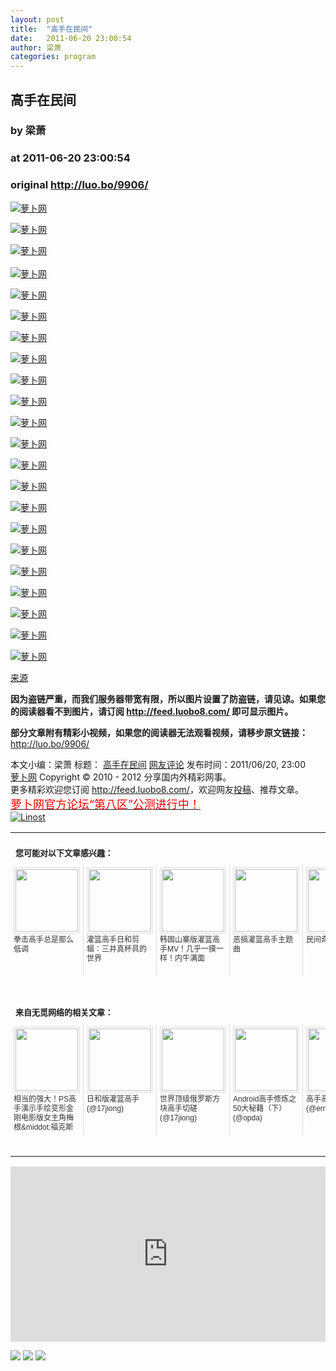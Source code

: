 ```yaml
---
layout: post
title:  "高手在民间"
date:   2011-06-20 23:00:54
author: 梁萧
categories: program
---
```


## 高手在民间
### by 梁萧
### at 2011-06-20 23:00:54
### original <http://luo.bo/9906/>

<p><a title="萝卜网" href="http://dulei.si/files/2011/06/19/dc19188b494e0828cc85ca86b8043e1a.jpg"><img title="萝卜网" src="http://dulei.si/files/2011/06/19/dc19188b494e0828cc85ca86b8043e1a.jpg" border="0" alt="萝卜网"></a></p><p><a title="萝卜网" href="http://dulei.si/files/2011/06/19/12b38b7af6aa8d9178fba44e4296f3b1.jpg"><img title="萝卜网" src="http://dulei.si/files/2011/06/19/12b38b7af6aa8d9178fba44e4296f3b1.jpg" border="0" alt="萝卜网"></a></p><p><a title="萝卜网" href="http://dulei.si/files/2011/06/19/48dc9e8994cc46fe2f319cb0f2fa35a9.jpg"><img title="萝卜网" src="http://dulei.si/files/2011/06/19/48dc9e8994cc46fe2f319cb0f2fa35a9.jpg" border="0" alt="萝卜网"></a><br> <span></span><br> <a title="萝卜网" href="http://dulei.si/files/2011/06/19/288d464703f4051a3df998faa4a9beb2.jpg"><img title="萝卜网" src="http://dulei.si/files/2011/06/19/288d464703f4051a3df998faa4a9beb2.jpg" border="0" alt="萝卜网"></a></p><p><a title="萝卜网" href="http://dulei.si/files/2011/06/19/cd5b217f85002910400c3688a39ec8da.jpg"><img title="萝卜网" src="http://dulei.si/files/2011/06/19/cd5b217f85002910400c3688a39ec8da.jpg" border="0" alt="萝卜网"></a></p><p><a title="萝卜网" href="http://dulei.si/files/2011/06/19/71b3615c8b206c745f81507b0eada464.jpg"><img title="萝卜网" src="http://dulei.si/files/2011/06/19/71b3615c8b206c745f81507b0eada464.jpg" border="0" alt="萝卜网"></a></p><p><a title="萝卜网" href="http://dulei.si/files/2011/06/19/ea712ed9853106dc4893768116234154.jpg"><img title="萝卜网" src="http://dulei.si/files/2011/06/19/ea712ed9853106dc4893768116234154.jpg" border="0" alt="萝卜网"></a></p><p><a title="萝卜网" href="http://dulei.si/files/2011/06/19/4a1a2bacd3c0d34b5a40dd4a3649a634.jpg"><img title="萝卜网" src="http://dulei.si/files/2011/06/19/4a1a2bacd3c0d34b5a40dd4a3649a634.jpg" border="0" alt="萝卜网"></a></p><p><a title="萝卜网" href="http://dulei.si/files/2011/06/19/1ed370f47b1b408da878cfda72128ad2.jpg"><img title="萝卜网" src="http://dulei.si/files/2011/06/19/1ed370f47b1b408da878cfda72128ad2.jpg" border="0" alt="萝卜网"></a></p><p><a title="萝卜网" href="http://dulei.si/files/2011/06/19/efc7e4b74876cbdb95f5f158a2a7b89e.jpg"><img title="萝卜网" src="http://dulei.si/files/2011/06/19/efc7e4b74876cbdb95f5f158a2a7b89e.jpg" border="0" alt="萝卜网"></a></p><p><a title="萝卜网" href="http://dulei.si/files/2011/06/19/c65efc3ffa6934f736b8af177337a986.jpg"><img title="萝卜网" src="http://dulei.si/files/2011/06/19/c65efc3ffa6934f736b8af177337a986.jpg" border="0" alt="萝卜网"></a></p><p><a title="萝卜网" href="http://dulei.si/files/2011/06/19/423e29fe7ed12ef6b1e0e008cfe85a58.jpg"><img title="萝卜网" src="http://dulei.si/files/2011/06/19/423e29fe7ed12ef6b1e0e008cfe85a58.jpg" border="0" alt="萝卜网"></a></p><p><a title="萝卜网" href="http://dulei.si/files/2011/06/19/8014cbcedf0f8d892e2183f5eaad179e.jpg"><img title="萝卜网" src="http://dulei.si/files/2011/06/19/8014cbcedf0f8d892e2183f5eaad179e.jpg" border="0" alt="萝卜网"></a></p><p><a title="萝卜网" href="http://dulei.si/files/2011/06/19/2becd9c6c9049bef9855c59048256f18.jpg"><img title="萝卜网" src="http://dulei.si/files/2011/06/19/2becd9c6c9049bef9855c59048256f18.jpg" border="0" alt="萝卜网"></a></p><p><a title="萝卜网" href="http://dulei.si/files/2011/06/19/918584f111609273d9e44b0279a255e4.jpg"><img title="萝卜网" src="http://dulei.si/files/2011/06/19/918584f111609273d9e44b0279a255e4.jpg" border="0" alt="萝卜网"></a></p><p><a title="萝卜网" href="http://dulei.si/files/2011/06/19/1ed0609406c74d5d83623c72c09d47d4.jpg"><img title="萝卜网" src="http://dulei.si/files/2011/06/19/1ed0609406c74d5d83623c72c09d47d4.jpg" border="0" alt="萝卜网"></a></p><p><a title="萝卜网" href="http://dulei.si/files/2011/06/19/5c8bc413002296c8103dc88ab22aa6ec.jpg"><img title="萝卜网" src="http://dulei.si/files/2011/06/19/5c8bc413002296c8103dc88ab22aa6ec.jpg" border="0" alt="萝卜网"></a></p><p><a title="萝卜网" href="http://dulei.si/files/2011/06/19/d77163811aa27447abd15481aabcefcf.jpg"><img title="萝卜网" src="http://dulei.si/files/2011/06/19/d77163811aa27447abd15481aabcefcf.jpg" border="0" alt="萝卜网"></a></p><p><a title="萝卜网" href="http://dulei.si/files/2011/06/19/7f373ca0406924d475ee71778c1aa89a.jpg"><img title="萝卜网" src="http://dulei.si/files/2011/06/19/7f373ca0406924d475ee71778c1aa89a.jpg" border="0" alt="萝卜网"></a></p><p><a title="萝卜网" href="http://dulei.si/files/2011/06/19/80dd9393f6cd8d6a6d9b96d352e5c102.jpg"><img title="萝卜网" src="http://dulei.si/files/2011/06/19/80dd9393f6cd8d6a6d9b96d352e5c102.jpg" border="0" alt="萝卜网"></a></p><p><a title="萝卜网" href="http://dulei.si/files/2011/06/19/db3c507da0a35630e9b76eeab0edd2c3.jpg"><img title="萝卜网" src="http://dulei.si/files/2011/06/19/db3c507da0a35630e9b76eeab0edd2c3.jpg" border="0" alt="萝卜网"></a></p><p><a title="萝卜网" href="http://dulei.si/files/2011/06/19/2a3de8b100ab4c30e91bd211ab650faf.jpg"><img title="萝卜网" src="http://dulei.si/files/2011/06/19/2a3de8b100ab4c30e91bd211ab650faf.jpg" border="0" alt="萝卜网"></a></p><p><a href="http://my.hoopchina.com/4061791/photo/a104470.html">来源</a></p><p><strong>因为盗链严重，而我们服务器带宽有限，所以图片设置了防盗链，请见谅。如果您的阅读器看不到图片，请订阅 <a href="http://feed.luobo8.com/">http://feed.luobo8.com/</a> 即可显示图片。</strong></p><p><strong>部分文章附有精彩小视频，如果您的阅读器无法观看视频，请移步原文链接：</strong> <a href="http://luo.bo/9906/" title="高手在民间">http://luo.bo/9906/</a></p> 本文小编：梁萧 标题： <a href="http://luo.bo/9906/" title="高手在民间">高手在民间</a> <a href="http://luo.bo/9906/#comments" title="to the comments">网友评论</a> 发布时间：2011/06/20, 23:00 <br> <a href="http://luo.bo/" title="萝卜网 - 人人都是艺术家">萝卜网</a> Copyright ©   2010 - 2012 分享国内外精彩网事。<br> 更多精彩欢迎您订阅 <a href="http://feed.luobo8.com/">http://feed.luobo8.com/</a>，欢迎网友<a href="http://luo.bo/delivery/">投稿</a>、推荐文章。<br> <a href="http://luo.bo/8888/"><font color="red" size="4">萝卜网官方论坛“第八区”公测进行中！</font></a><br> <a href="http://lino.st/" title="Linost"><img src="http://cdn2.dulei.si/files/85fea6cdf7af3b325f3404657e6fde6e.gif" alt="Linost" border="0"></a><br><table cellspacing="0" cellpadding="3" border="0" style="clear:both"><tr><td colspan="5"><b><font size="-1" style="display:block!important;padding:20px 0 5px!important">您可能对以下文章感兴趣：</font></b></td></tr><tr><td width="106" valign="top" style="padding:5px!important;margin:0!important"> <a title="拳击高手总是那么低调" style="text-decoration:none!important" href="http://app.wumii.com/ext/redirect.htm?url=http%3A%2F%2Fluo.bo%2F7172%2F&amp;from=http%3A%2F%2Fluo.bo%2F9906%2F"> <img style="margin:0!important;padding:2px!important;border:1px solid #dddddd!important;width:100px!important;height:100px!important" src="http://static.wumii.com/site_images/2011/04/27/5911313.jpg" width="100px" height="100px"><br> <font size="-1" color="#333333" style="display:block!important;line-height:15px!important;width:106px!important;font:12px/15px arial!important;height:60px!important;margin:3px 0 0 0!important;padding:0!important;overflow:hidden!important">拳击高手总是那么低调</font> </a></td><td width="106" valign="top" style="padding:5px!important;margin:0!important;border-left:1px solid #dddddd!important"> <a title="灌篮高手日和剪辑：三井真杯具的世界" style="text-decoration:none!important" href="http://app.wumii.com/ext/redirect.htm?url=http%3A%2F%2Fluo.bo%2F9341%2F&amp;from=http%3A%2F%2Fluo.bo%2F9906%2F"> <img style="margin:0!important;padding:2px!important;border:1px solid #dddddd!important;width:100px!important;height:100px!important" src="http://static.wumii.com/site_images/2011/06/07/11343160.jpg" width="100px" height="100px"><br> <font size="-1" color="#333333" style="display:block!important;line-height:15px!important;width:106px!important;font:12px/15px arial!important;height:60px!important;margin:3px 0 0 0!important;padding:0!important;overflow:hidden!important">灌篮高手日和剪辑：三井真杯具的世界</font> </a></td><td width="106" valign="top" style="padding:5px!important;margin:0!important;border-left:1px solid #dddddd!important"> <a title="韩国山寨版灌篮高手MV！几乎一摸一样！内牛满面" style="text-decoration:none!important" href="http://app.wumii.com/ext/redirect.htm?url=http%3A%2F%2Fluo.bo%2F3693%2F&amp;from=http%3A%2F%2Fluo.bo%2F9906%2F"> <img style="margin:0!important;padding:2px!important;border:1px solid #dddddd!important;width:100px!important;height:100px!important" src="http://static.wumii.com/site_images/2010/12/22/1502256.jpg" width="100px" height="100px"><br> <font size="-1" color="#333333" style="display:block!important;line-height:15px!important;width:106px!important;font:12px/15px arial!important;height:60px!important;margin:3px 0 0 0!important;padding:0!important;overflow:hidden!important">韩国山寨版灌篮高手MV！几乎一摸一样！内牛满面</font> </a></td><td width="106" valign="top" style="padding:5px!important;margin:0!important;border-left:1px solid #dddddd!important"> <a title="恶搞灌篮高手主题曲" style="text-decoration:none!important" href="http://app.wumii.com/ext/redirect.htm?url=http%3A%2F%2Fluo.bo%2F84%2F&amp;from=http%3A%2F%2Fluo.bo%2F9906%2F"> <img style="margin:0!important;padding:2px!important;border:1px solid #dddddd!important;width:100px!important;height:100px!important" src="http://static.wumii.com/site_images/2010/11/04/654567.jpg" width="100px" height="100px"><br> <font size="-1" color="#333333" style="display:block!important;line-height:15px!important;width:106px!important;font:12px/15px arial!important;height:60px!important;margin:3px 0 0 0!important;padding:0!important;overflow:hidden!important">恶搞灌篮高手主题曲</font> </a></td><td width="106" valign="top" style="padding:5px!important;margin:0!important;border-left:1px solid #dddddd!important"> <a title="民间奇淫巧术" style="text-decoration:none!important" href="http://app.wumii.com/ext/redirect.htm?url=http%3A%2F%2Fluo.bo%2F1597%2F&amp;from=http%3A%2F%2Fluo.bo%2F9906%2F"> <img style="margin:0!important;padding:2px!important;border:1px solid #dddddd!important;width:100px!important;height:100px!important" src="http://dulei.si/files/629970065d0131fcb5d2e16e9bb48067.jpg" width="100px" height="100px"><br> <font size="-1" color="#333333" style="display:block!important;line-height:15px!important;width:106px!important;font:12px/15px arial!important;height:60px!important;margin:3px 0 0 0!important;padding:0!important;overflow:hidden!important">民间奇淫巧术</font> </a></td></tr> <td><br><tr><td colspan="5"><b><font size="-1" style="display:block!important;padding:20px 0 5px!important">来自无觅网络的相关文章：</font></b></td></tr><tr><td width="106" valign="top" style="padding:5px!important;margin:0!important"> <a title="相当的强大！PS高手演示手绘变形金刚电影版女主角梅根&amp;middot;福克斯" style="text-decoration:none!important" href="http://app.wumii.com/ext/redirect.htm?url=http%3A%2F%2Fwww.ipc.me%2Fmegan-denise-fox-ps.html&amp;from=http%3A%2F%2Fluo.bo%2F9906%2F"> <img style="margin:0!important;padding:2px!important;border:1px solid #dddddd!important;width:100px!important;height:100px!important" src="http://static.wumii.com/site_images/2011/06/20/13461911.jpg" width="100px" height="100px"><br> <font size="-1" color="#333333" style="display:block!important;line-height:15px!important;width:106px!important;font:12px/15px arial!important;height:60px!important;margin:3px 0 0 0!important;padding:0!important;overflow:hidden!important">相当的强大！PS高手演示手绘变形金刚电影版女主角梅根&amp;middot;福克斯 (@ipc)</font> </a></td><td width="106" valign="top" style="padding:5px!important;margin:0!important;border-left:1px solid #dddddd!important"> <a title="日和版灌篮高手" style="text-decoration:none!important" href="http://app.wumii.com/ext/redirect.htm?url=http%3A%2F%2Fwww.17jiong.com%2Fvideo%2F2011%2F0614%2Fvideo_902.html&amp;from=http%3A%2F%2Fluo.bo%2F9906%2F"> <img style="margin:0!important;padding:2px!important;border:1px solid #dddddd!important;width:100px!important;height:100px!important" src="http://static.wumii.com/site_images/2011/06/14/12252576.jpg" width="100px" height="100px"><br> <font size="-1" color="#333333" style="display:block!important;line-height:15px!important;width:106px!important;font:12px/15px arial!important;height:60px!important;margin:3px 0 0 0!important;padding:0!important;overflow:hidden!important">日和版灌篮高手 (@17jiong)</font> </a></td><td width="106" valign="top" style="padding:5px!important;margin:0!important;border-left:1px solid #dddddd!important"> <a title="世界顶级俄罗斯方块高手切磋" style="text-decoration:none!important" href="http://app.wumii.com/ext/redirect.htm?url=http%3A%2F%2Fwww.17jiong.com%2Fvideo%2F2011%2F0522%2Fvideo_801.html&amp;from=http%3A%2F%2Fluo.bo%2F9906%2F"> <img style="margin:0!important;padding:2px!important;border:1px solid #dddddd!important;width:100px!important;height:100px!important" src="http://static.wumii.com/site_images/2011/05/22/9170772.jpg" width="100px" height="100px"><br> <font size="-1" color="#333333" style="display:block!important;line-height:15px!important;width:106px!important;font:12px/15px arial!important;height:60px!important;margin:3px 0 0 0!important;padding:0!important;overflow:hidden!important">世界顶级俄罗斯方块高手切磋 (@17jiong)</font> </a></td><td width="106" valign="top" style="padding:5px!important;margin:0!important;border-left:1px solid #dddddd!important"> <a title="Android高手修炼之50大秘籍（下）" style="text-decoration:none!important" href="http://app.wumii.com/ext/redirect.htm?url=http%3A%2F%2Fwww.opda.cn%2F2010%2F08%2F31%2Fandroid%25E9%25AB%2598%25E6%2589%258B%25E4%25BF%25AE%25E7%2582%25BC%25E4%25B9%258B50%25E5%25A4%25A7%25E7%25A7%2598%25E7%25B1%258D%25EF%25BC%2588%25E4%25B8%258B%25EF%25BC%2589%2F&amp;from=http%3A%2F%2Fluo.bo%2F9906%2F"> <img style="margin:0!important;padding:2px!important;border:1px solid #dddddd!important;width:100px!important;height:100px!important" src="http://static.wumii.com/site_images/2010/10/11/753268.jpg" width="100px" height="100px"><br> <font size="-1" color="#333333" style="display:block!important;line-height:15px!important;width:106px!important;font:12px/15px arial!important;height:60px!important;margin:3px 0 0 0!important;padding:0!important;overflow:hidden!important">Android高手修炼之50大秘籍（下） (@opda)</font> </a></td><td width="106" valign="top" style="padding:5px!important;margin:0!important;border-left:1px solid #dddddd!important"> <a title="高手高手高高手" style="text-decoration:none!important" href="http://app.wumii.com/ext/redirect.htm?url=http%3A%2F%2Fwww.ermiao.com%2Fgallery%2F20090526%2F1832.html&amp;from=http%3A%2F%2Fluo.bo%2F9906%2F"> <img style="margin:0!important;padding:2px!important;border:1px solid #dddddd!important;width:100px!important;height:100px!important" src="http://static.wumii.com/site_images/2010/09/30/425683.jpg" width="100px" height="100px"><br> <font size="-1" color="#333333" style="display:block!important;line-height:15px!important;width:106px!important;font:12px/15px arial!important;height:60px!important;margin:3px 0 0 0!important;padding:0!important;overflow:hidden!important">高手高手高高手 (@ermiao)</font> </a></td></tr><tr><td colspan="5" align="right"> <a style="text-decoration:none!important" href="http://www.wumii.com/widget/relatedItems.htm" title="无觅相关文章插件"> <font size="-1" color="#bbbbbb" style="display:block!important;font-family:arial!important;padding:5px 0!important;font-size:12px!important;color:#bbb!important">无觅</font> </a></td></tr></td></table><p><iframe src="http://feedads.g.doubleclick.net/~ah/f/7sv1ooo89v8jfelhdjk8plpa64/300/250?ca=1&amp;fh=280#http%3A%2F%2Fluo.bo%2F9906%2F" width="100%" height="280" frameborder="0" scrolling="no" marginwidth="0" marginheight="0"></iframe></p><div>
<a href="http://feeds.feedburner.com/~ff/tamd?a=aN2EwkBjacY:FKGUDaQ2wuc:yIl2AUoC8zA"><img src="http://feeds.feedburner.com/~ff/tamd?d=yIl2AUoC8zA" border="0"></a> <a href="http://feeds.feedburner.com/~ff/tamd?a=aN2EwkBjacY:FKGUDaQ2wuc:qj6IDK7rITs"><img src="http://feeds.feedburner.com/~ff/tamd?d=qj6IDK7rITs" border="0"></a> <a href="http://feeds.feedburner.com/~ff/tamd?a=aN2EwkBjacY:FKGUDaQ2wuc:-BTjWOF_DHI"><img src="http://feeds.feedburner.com/~ff/tamd?i=aN2EwkBjacY:FKGUDaQ2wuc:-BTjWOF_DHI" border="0"></a>
</div>